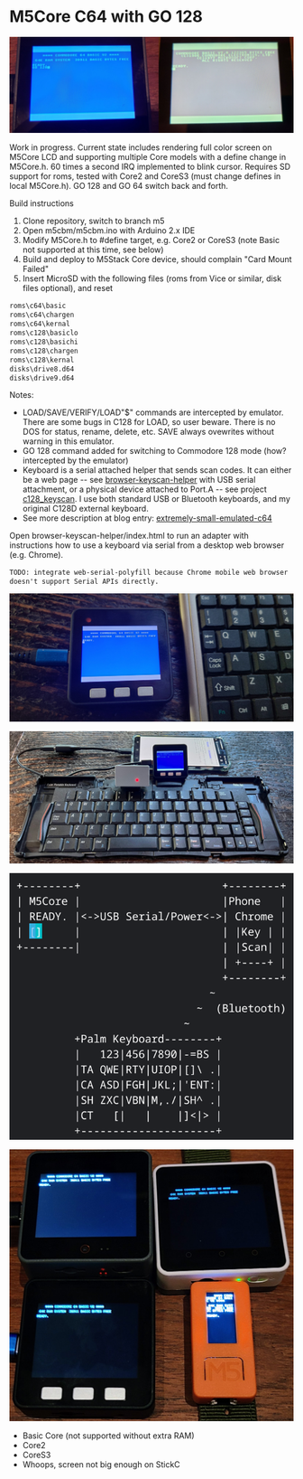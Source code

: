 # M5Core C64 with GO 128 #

![GO 128](media/c128_on_m5.png)

Work in progress.  Current state includes rendering full color screen on M5Core LCD and supporting multiple Core models with a define change in M5Core.h.  60 times a second IRQ implemented to blink cursor. Requires SD support for roms, tested with Core2 and CoreS3 (must change defines in local M5Core.h).   GO 128 and GO 64 switch back and forth.

Build instructions

1. Clone repository, switch to branch m5
2. Open m5cbm/m5cbm.ino with Arduino 2.x IDE
3. Modify M5Core.h to #define target, e.g. Core2 or CoreS3 (note Basic not supported at this time, see below)
4. Build and deploy to M5Stack Core device, should complain "Card Mount Failed"
5. Insert MicroSD with the following files (roms from Vice or similar, disk files optional), and reset

```
roms\c64\basic
roms\c64\chargen
roms\c64\kernal
roms\c128\basiclo
roms\c128\basichi
roms\c128\chargen
roms\c128\kernal
disks\drive8.d64
disks\drive9.d64
```

Notes:

* LOAD/SAVE/VERIFY/LOAD"$" commands are intercepted by emulator.  There are some bugs in C128 for LOAD, so user beware.  There is no DOS for status, rename, delete, etc.  SAVE always ovewrites without warning in this emulator.
* GO 128 command added for switching to Commodore 128 mode (how? intercepted by the emulator)
* Keyboard is a serial attached helper that sends scan codes.  It can either be a web page -- see [browser-keyscan-helper](https://github.com/davervw/c-simple-emu6502-cbm/tree/m5/browser-keyscan-helper) with USB serial attachment, or a physical device attached to Port.A -- see project [c128_keyscan](https://github.com/davervw/c128_keyscan/tree/ninetyone_tx2_itsy_bitsy).  I use both standard USB or Bluetooth keyboards, and my original C128D external keyboard.
* See more description at blog entry: [extremely-small-emulated-c64](https://techwithdave.davevw.com/2023/06/extremely-small-emulated-c64.html)

Open browser-keyscan-helper/index.html to run an adapter with instructions how to use a keyboard via serial from a desktop web browser (e.g. Chrome).

```
TODO: integrate web-serial-polyfill because Chrome mobile web browser doesn't support Serial APIs directly.
```

![M5 Basic Core shown next to mini USB keyboard](browser-keyscan-helper/core_keyboard.jpg)

![Photo showing bluetooth Palm Portable Keyboard, Phone running key scan helper with serial USB to M5](browser-keyscan-helper/palm_phone_serial.jpg)

![Block diagram showing bluetooth Palm Portable Keyboard, Phone running key scan helper with serial USB to M5](browser-keyscan-helper/block_diagram.png)

![Early prototype with various M5 Core models](media/m5cores.jpg)

* Basic Core (not supported without extra RAM)
* Core2
* CoreS3
* Whoops, screen not big enough on StickC
